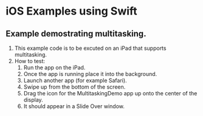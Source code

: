 # iOS Examples using Swift
## Example demostrating multitasking.
1. This example code is to be excuted on an iPad that supports multitasking.
2. How to test:
     1. Run the app on the iPad.
     2. Once the app is running place it into the background.
     3. Launch another app (for example Safari).
     4. Swipe up from the bottom of the screen.
     5. Drag the icon for the MultitaskingDemo app up onto the center of the display.
     6. It should appear in a Slide Over window.

